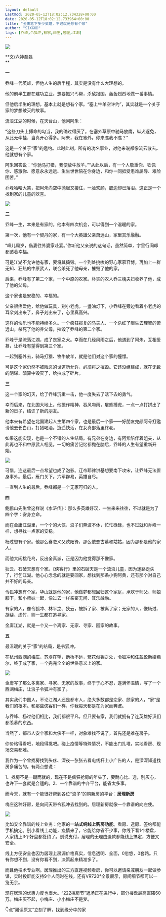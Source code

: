 ```yaml
---
layout: default
Lastmod: 2020-05-12T18:02:12.734328+00:00
date: 2020-05-12T18:02:12.733964+00:00
title: "金庸笔下多少英雄，不过就是想有个家"
author: "SIXGOD"
tags: [乔峰,令狐冲,有家,梅庄,居理,江湖]
---
```


![](https://images.weserv.nl/?url=https%3A//mmbiz.qpic.cn/mmbiz_jpg/EC7unEiaL8xpN0QcTNab5f15XV42FJXB0849m8lRLlPH7llK2tc2CcwKf0VLhc5nia1gvpWP6eLPqbleX89B8jaQ/640%3Fwx_fmt%3Djpeg)

  

**文/六神磊磊  
**

**一**

乔峰一代英雄，但他人生的后半程，其实是没有什么大理想的。

  

他的前半生都在建功立业，想要振兴丐帮，杀敌报国，轰轰烈烈地做一番事情。

  

但他后半生的理想，基本上就是想有个家。“塞上牛羊空许约”，其实就是一个关于家的梦想破灭的故事。

  

流浪江湖的时候，在天台山，他问阿朱：

  

“这些刀头上搏命的勾当，我的确过得厌了。在塞外草原中驰马放鹰，纵犬逐兔，从此无牵挂，当真开心得多。阿朱，我在塞外，你来瞧我不瞧？”

  

这是一个关于“家”的邀约。此时此刻，所有的功名事业，对他来说都像流云散去。他就想有个家。

  

阿朱回答说：“你驰马打猎，我便放牛放羊。”“从此以后，有一个人敬重你、钦佩你、感激你、愿意永永远远、生生世世陪在你身边，和你一同抵受患难屈辱、艰险困苦。”

  

乔峰哈哈大笑，把阿朱向空中抛起又接住，一脸欢颜，腮边却已落泪。这正是一个找到家的儿童的欢喜。

  

![](https://images.weserv.nl/?url=https%3A//mmbiz.qpic.cn/mmbiz_jpg/EC7unEiaL8xqrFIvIgdib28qm5ao7XicVmgvYEM1jBO9PmxzNTYD9RFcw8sGiaoU9ogRaT2EUXBdYQvvVXs3bZWxEQ/640%3Fwx_fmt%3Djpeg)

  

**二**

乔峰一生，本来是有家的。他本有四次机会，可以得到一个温暖的家。

  

第一次，他有一个契丹的家，有一个大英雄父亲萧远山，家里其乐融融。

  

“峰儿周岁，偕妻往外婆家赴宴。”你听他父亲说的这句话，虽然简单，字里行间却都透着幸福。

  

可是江湖不允许他有家，要将其捣毁。一个到处挑唆的野心家慕容博，再加上一群无知、狂热的中原武人，联合杀死了他母亲，摧毁了他的家。

  

后来，乔峰有了第二个家，一个中原的农家。朴实的农人乔三槐夫妇收养了他，成了他的父母。

  

这个家也是安稳的、幸福的。

  

父亲很疼爱他，给他做玩具，刻小老虎。一盏油灯下，小乔峰在旁边看着小老虎的耳朵刻出来了，鼻子刻出来了，心里真高兴。

  

这样的快乐也不能持续多久。一个疯狂报复的马夫人、一个杀红了眼失去理智的萧远山，杀死了他的养父母，摧毁了乔峰的第二个家。

  

乔峰于是流落江湖，成了丧家之犬。幸而在几经风雨之后，他遇到了阿朱，互相爱慕，让乔峰有望得到第三个家。

  

一起到塞外去，骑马打猎、牧牛放羊，就是他们对这个家的憧憬。

  

可是这个家仍然不被险恶的世道所允许，必须将之摧毁。它还没组建成，就在无数的阴谋、暗算中毁灭了，给拍成了碎片。

  

**三**

这一个家的幻灭，给了乔峰沉重一击，他一度失去了活下去的勇气。

  

幸而后来，在北国大地上，他振作精神，吞风吻雨，屠熊搏虎，一点一点打拼出了新的日子，结识了新的朋友。  

  

他本来有希望在北国建起人生第四个家，也是最后一个家——好朋友完颜阿骨打邀请他去长白山，打猎喝酒，逍遥快活，在女真部落里终老。

  

如果这能实现，也是一个不错的人生结局。有兄弟在身边，有阿紫陪伴着姐夫，从此再也不和中原武人相见，一切的痛苦记忆都抛在脑后，乔峰的人生有望重新开始。

  

![](https://images.weserv.nl/?url=https%3A//mmbiz.qpic.cn/mmbiz_jpg/EC7unEiaL8xqrFIvIgdib28qm5ao7XicVmgTeCiakj8LyMsCBl8GIWYCq3QvTWXt2bxJ210mDJj8VmTics9RyEBLnvA/640%3Fwx_fmt%3Djpeg)

  

可惜，连这最后一点希望也成了泡影。辽帝耶律洪基想要南下攻宋，让乔峰无法置身事外。最后，雁门关下，六军辟易，英雄自尽。

  

一直到人生的最后，乔峰都是一个无家可归的人。

  

**四**

鲍鹏山先生曾这样说《水浒传》：那么多英雄好汉，一生来来往往，不过就是为了四个字：安身立命。

  

而在金庸江湖里，一个个的大侠、浪子们奔波不休，忙忙碌碌，也不过就和乔峰一样，想寻找一点家的安稳。

  

杨过想有个家。他那么眷恋义父欧阳锋，那么依恋古墓和姑姑，因为那都是他的家人。

  

而他大闹桃花岛，反出全真派，正是因为他觉得那不像家。

  

狄云、石破天想有个家。《侠客行》里的石破天是一个流浪儿童，因为迷路走失了，行乞江湖。他心心念念的就是要回家，想找到那条小狗阿黄，还有那个对自己并不好的母亲。

  

令狐冲想有个家。华山就是他的家，他做梦都想回归这个家庭，承欢于师父、师娘膝下，和小师妹一起，像过去一样亲密无间、其乐融融。

  

有家的人，像令狐冲、林平之、狄云，被拆了家、被离了家；无家的人，像杨过、胡斐、虚竹，则一生都在追寻家。

  

金庸江湖，就是一个又一个离家、无家、寻家、回家的故事。

  

**五**

最温暖的关于“家”的结局，是令狐冲。

  

在杭州西湖的梅庄，苏堤在望，断桥不远，繁花似锦之处，令狐冲和任盈盈新婚燕尔，终于成了家，一个完完全全的世俗意义上的家。

  

![](https://images.weserv.nl/?url=https%3A//mmbiz.qpic.cn/mmbiz_png/EC7unEiaL8xqrFIvIgdib28qm5ao7XicVmghyeuwqDkAgqhpbr7PialAPTxfs8eAPw0YGibAoWiauFK9yk6lpaqAea2A/640%3Fwx_fmt%3Dpng)

  

金庸写了那么多离家、寻家、无家的故事，终于于心不忍，遂满怀温情，写了一个西湖梅庄，让浪子令狐冲有家了。

  

其实我们中国人，不论江湖人还是都市人，绝大多数都是恋家、顾家的人，“家”是我们的根本。和那些侠客们一样，你我每天都是在为家而奔波。

  

与乔峰、杨过他们相比，我们都很平凡，但只要有家，我们就拥有了连英雄好汉们都羡慕的东西。

  

当然了，都市人安个家和大侠不一样，对象难找不说了，首先还是难在房子。

  

你价格得看吧，地段得挑吧。碰上疫情等特殊情况，不能出门扎堆，实地看房、现场交易都难。

  

我作为一个曾找房找到头疼、深夜一张张去看电线杆上小广告的人，是深深知道找房多痛苦的。有两点想说：

  

1、找房不是一蹴而就的，现在不是疯狂抢房的年头了，要耐心比、选，别灰心，也许下一套就是合适的。2、一个靠谱的中介平台，能省太多事。

  

而今天，就有一个能很好帮到各位“浪子”的购新房的平台：**居理新房**

  

梅庄这种好房，是向问天带令狐冲去找到的。居理新房就像一个靠谱的向左使。

  

![](https://images.weserv.nl/?url=https%3A//mmbiz.qpic.cn/mmbiz_jpg/EC7unEiaL8xpN0QcTNab5f15XV42FJXB0Lp7mFSmFicEYmFQurb9rdka5ic5h7VBWpJjoo8lcQ1Sf127WJuPJNspQ/640%3Fwx_fmt%3Djpeg)

比如安全靠谱的线上业务：他家的**一站式纯线上购房功能**。看房、选房、签约都能手机搞定。别小看线上功能，疫情来了，它能给你省不少事，你线下看1个楼盘，人家线上3个好盘都签约了。别说支付，居理的无理由退款都能线上搞定，方便又安全。

线上方便安全也因为居理上房源价格真实，信息透明、全面，0忽悠，0套路。只有你想不到，没有你看不到，决策起来精准多了。

而且他技术专业啊。居理推出的三方直连视频看房，你可以邀请亲戚朋友一起做参谋，实时投屏能支持9个人同时在线。还有VR720°全景展示，房间细节都可以一览无余。

现在居理的优惠力度也很大。“222挑房节”返场正在进行中，部分楼盘最高直降60万。梅庄买不起，小梅庄、小小梅庄不是梦。

👇点“阅读原文”立刻了解，找到缘分中的家

